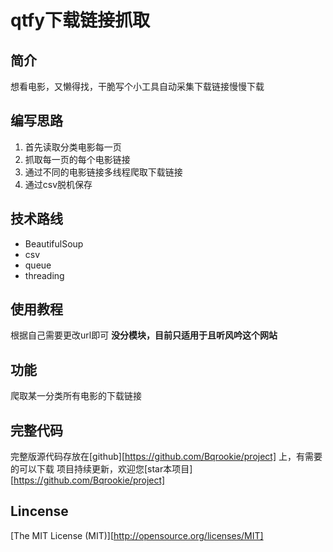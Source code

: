 # qtfy下载链接抓取

## 简介
想看电影，又懒得找，干脆写个小工具自动采集下载链接慢慢下载

## 编写思路
1. 首先读取分类电影每一页
2. 抓取每一页的每个电影链接
3. 通过不同的电影链接多线程爬取下载链接
4. 通过csv脱机保存

## 技术路线
* BeautifulSoup
* csv
* queue
* threading

## 使用教程
根据自己需要更改url即可
**没分模块，目前只适用于且听风吟这个网站**

## 功能
爬取某一分类所有电影的下载链接

## 完整代码
完整版源代码存放在[github][https://github.com/Bqrookie/project] 上，有需要的可以下载
项目持续更新，欢迎您[star本项目][https://github.com/Bqrookie/project]

## Lincense
 [The MIT License (MIT)][http://opensource.org/licenses/MIT]

